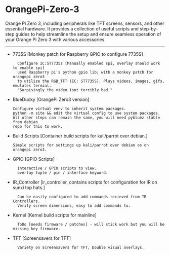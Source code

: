 # OrangePi-Zero-3
 Orange Pi Zero 3, including peripherals like TFT screens, sensors, and other essential hardware. It provides a collection of useful scripts and step-by-step guides to help streamline the setup and ensure seamless operation of your Orange Pi Zero 3 with various accessories.

---

- 7735S [Monkey patch for Raspberry GPIO to configure 7735S]

        Configure IC:ST7735s [Manually enabled spi, overlay should work to enable spi]
        used Raspberry pi's python gpio lib; with a monkey patch for orangepi zero3
        to utilize the RGB_TFT (IC: ST7735S). Plays videos, images, gifs, emulates termial.
        "Surpisingly the video isnt terribly bad."

- BlueDucky [OrangePi Zero3 version]
            
      Configure virtual venv to inherit system packages.
      python -m site && edit the virtual config to use system packages.
      All other steps can remain the same, you will need pybluez stable from debian
      repo for this to work.

- Build Scripts [Container build scripts for kali/parrot over debian.]

      Simple scripts for settings up kali/parrot over debian os on orangepi zero3.

- GPIO [GPIO Scripts]

        Interactive / GPIO scripts to view.
        overlay tuple / pin / interface keyword.

- IR_Controller [ir_controller, contains scripts for configuration for IR on sunxi top hats.]

        Can be easily configured to add commands recieved from IR Controllers.
        Verify screen dimensions, easy to add commands to.

- Kernel [Kernel build scripts for mainline]

        ToDo [needs firmware / patches] - will stick work but you will be missing key firmware.

- TFT [Screensavers for TFT]

        Variety on screensavers for TFT, Double visual overlays.